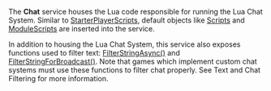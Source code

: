 The **Chat** service houses the Lua code responsible for running the Lua Chat
System. Similar to [StarterPlayerScripts](https://create.roblox.com/docs/reference/engine/classes/StarterPlayerScripts), default objects like
[Scripts](https://create.roblox.com/docs/reference/engine/classes/Script) and [ModuleScripts](https://create.roblox.com/docs/reference/engine/classes/ModuleScript) are inserted into the
service.

In addition to housing the Lua Chat System, this service also exposes
functions used to filter text: [FilterStringAsync()](https://create.roblox.com/docs/reference/engine/classes/Chat#FilterStringAsync)
and [FilterStringForBroadcast()](https://create.roblox.com/docs/reference/engine/classes/Chat#FilterStringForBroadcast). Note that
games which implement custom chat systems must use these functions to filter
chat properly. See Text and Chat Filtering for more information.